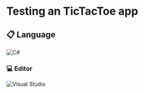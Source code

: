 # Testing an TicTacToe app

## 📋 Language
![C#](https://img.shields.io/badge/c%23-%23239120.svg?style=for-the-badge&logo=c-sharp&logoColor=white)

### 💻 Editor
![Visual Studio](https://img.shields.io/badge/Visual%20Studio-5C2D91.svg?style=for-the-badge&logo=visual-studio&logoColor=white)
